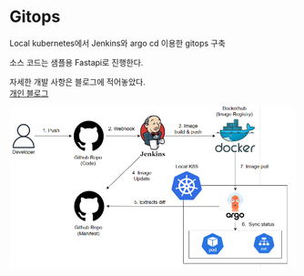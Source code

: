 # Gitops
Local kubernetes에서 Jenkins와 argo cd 이용한 gitops 구축  

소스 코드는 샘플용 Fastapi로 진행한다.

자세한 개발 사항은 블로그에 적어놓았다.  
[개인 블로그](https://dlwpdnr213.tistory.com/45)

![](./images/local_k8s_gitops.PNG)

